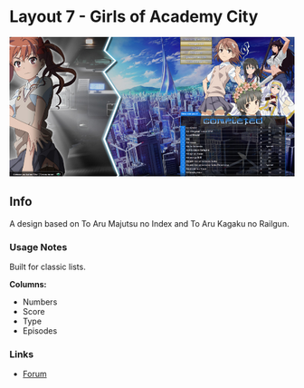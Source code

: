 # Layout 7 - Girls of Academy City

![](gallery/demo.jpg)

## Info

A design based on To Aru Majutsu no Index and To Aru Kagaku no Railgun.

### Usage Notes

Built for classic lists.

**Columns:**

- Numbers
- Score
- Type
- Episodes

### Links

- [Forum](https://myanimelist.net/forum/?topicid=580649)